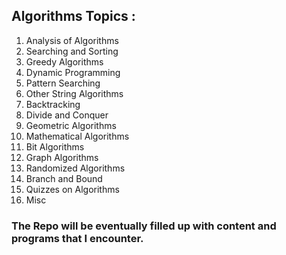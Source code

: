 ## Algorithms Topics :

1.  Analysis of Algorithms
2.  Searching and Sorting
3.  Greedy Algorithms
4.  Dynamic Programming
5.  Pattern Searching
6.  Other String Algorithms
7.  Backtracking
8.  Divide and Conquer
9.  Geometric Algorithms
10. Mathematical Algorithms
11. Bit Algorithms
12. Graph Algorithms
13. Randomized Algorithms
14. Branch and Bound
15. Quizzes on Algorithms
16. Misc

### The Repo will be eventually filled up with content and programs that I encounter.